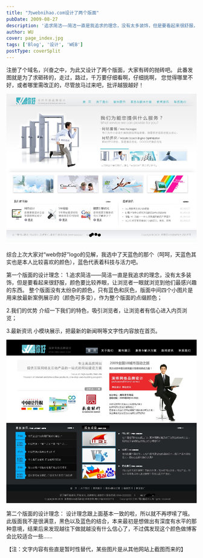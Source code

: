 ```yaml
---
title: "为webnihao.com设计了两个版面"
pubDate: 2009-08-27
description: '追求简洁——简洁一直是我追求的理念，没有太多装饰，但是要看起来很舒服，颜色要比较养眼，让浏览者一眼就浏览到他们最感兴趣的东西.'
author: WU
cover: page_index.jpg
tags: ['Blog', '设计', 'WEB']
postType: coverSplit
---
```


注册了个域名，兴奋之中，为此又设计了两个版面，大家有砖的抛砖吧。
此番发图就是为了求砸砖的，走过，路过，千万要仔细看啊，仔细挑啊，
您觉得哪里不好，或者哪里需改正的，尽管放马过来吧，批评越狠越好！

![设计1](page_index1.jpg)

综合上次大家对“web你好”logo的见解，我选中了天蓝色的那个（呵呵，天蓝色其实也是本人比较喜欢的颜色），蓝色代表着科技与活力吧。

第一个版面的设计理念：
1.追求简洁——简洁一直是我追求的理念，没有太多装饰，但是要看起来很舒服，颜色要比较养眼，让浏览者一眼就浏览到他们最感兴趣的东西。
整个版面没有太纷杂的颜色，只有蓝色和灰色，版面中间四个小图片是用来放最新案例展示的（颜色可多变），作为整个版面的点缀颜色；

2.我们的优势
介绍一下我们的特色，吸引浏览者，让浏览者有信心进入内页浏览；

3.最新资讯
小模块展示，把最新的新闻啊等文字性内容放在首页。


![设计2](page_index2.jpg)

第二个版面的设计理念：
设计理念跟上面基本一致的啦，所以就不再啰嗦了哦。
此版面我不是很满意，黑色以及蓝色的结合，本来最初是想做出有深度有水平的那种意境，结果后来发现越往下做就越没有什么信心了，不过偶发现这个颜色做博客会比较适合一些……

【注：文字内容有些直是暂时性替代，某些图片是从其他网站上截图而来的】